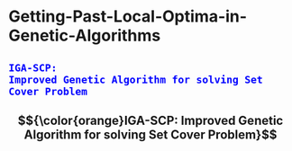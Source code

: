 # Getting-Past-Local-Optima-in-Genetic-Algorithms

## <code style="color:blue">IGA-SCP: Improved Genetic Algorithm for solving Set Cover Problem </code>
## $${\color{orange}IGA-SCP: Improved Genetic Algorithm for solving Set Cover Problem}$$
